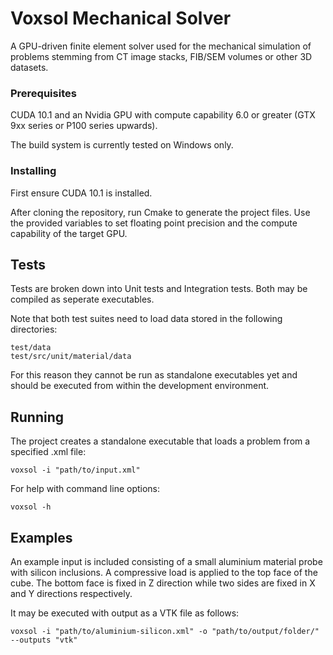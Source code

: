 # Voxsol Mechanical Solver

A GPU-driven finite element solver used for the mechanical simulation of problems stemming from CT image stacks, FIB/SEM volumes or other 3D datasets. 

### Prerequisites

CUDA 10.1 and an Nvidia GPU with compute capability 6.0 or greater (GTX 9xx series or P100 series upwards).

The build system is currently tested on Windows only.

### Installing

First ensure CUDA 10.1 is installed.

After cloning the repository, run Cmake to generate the project files. Use the provided variables to set floating point precision and the compute capability of the target GPU.

## Tests

Tests are broken down into Unit tests and Integration tests. Both may be compiled as seperate executables.

Note that both test suites need to load data stored in the following directories:

```
test/data
test/src/unit/material/data
```

For this reason they cannot be run as standalone executables yet and should be executed from within the development environment. 

## Running 

The project creates a standalone executable that loads a problem from a specified .xml file:

```
voxsol -i "path/to/input.xml"
```

For help with command line options:

```
voxsol -h
```

## Examples

An example input is included consisting of a small aluminium material probe with silicon inclusions. A compressive load is applied to the top face of the cube. The bottom face is fixed in Z direction while two sides are fixed in X and Y directions respectively. 

It may be executed with output as a VTK file as follows:

```
voxsol -i "path/to/aluminium-silicon.xml" -o "path/to/output/folder/" --outputs "vtk"
```



